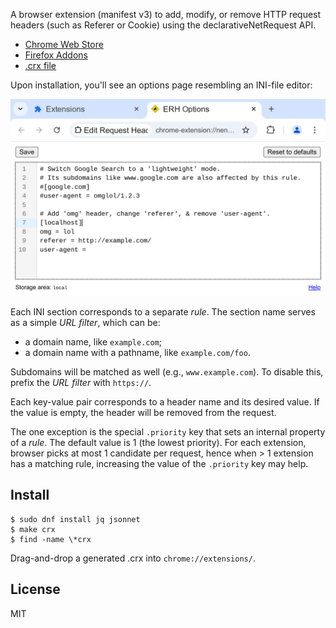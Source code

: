 A browser extension (manifest v3) to add, modify, or remove HTTP
request headers (such as Referer or Cookie) using the
declarativeNetRequest API.

* [Chrome Web Store][]
* [Firefox Addons][]
* [.crx file][]

Upon installation, you'll see an options page resembling an INI-file
editor:

<img src='screenshot.options.png' alt=''>

Each INI section corresponds to a separate *rule*. The section name
serves as a simple *URL filter*, which can be:

* a domain name, like `example.com`;
* a domain name with a pathname, like `example.com/foo`.

Subdomains will be matched as well (e.g., `www.example.com`). To disable
this, prefix the *URL filter* with `https://`.

Each key-value pair corresponds to a header name and its desired
value. If the value is empty, the header will be removed from the
request.

The one exception is the special `.priority` key that sets an internal
property of a *rule*. The default value is 1 (the lowest
priority). For each extension, browser picks at most 1 candidate per
request, hence when > 1 extension has a matching rule, increasing the
value of the `.priority` key may help.

## Install

~~~
$ sudo dnf install jq jsonnet
$ make crx
$ find -name \*crx
~~~

Drag-and-drop a generated .crx into `chrome://extensions/`.

## License

MIT

[.crx file]: https://sigwait.org/~alex/demo/chrome/
[Chrome Web Store]: https://chromewebstore.google.com/detail/edit-request-headers/keopaklpgapphnmffbgaaklcaelcpeei
[Firefox Addons]: https://addons.mozilla.org/en-US/firefox/addon/edit-request-headers/
